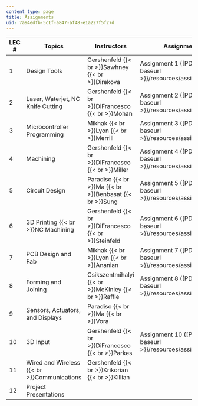```yaml
---
content_type: page
title: Assignments
uid: 7a94edfb-5c1f-a847-af48-e1a227f5f27d
---
```


| LEC # | Topics | Instructors | Assignments |
| --- | --- | --- | --- |
| 1 | Design Tools | Gershenfeld  {{< br >}}Sawhney  {{< br >}}Direkova | Assignment 1 ([PDF]({{< baseurl >}}/resources/assignment1)) |
| 2 | Laser, Waterjet, NC Knife Cutting | Gershenfeld  {{< br >}}DiFrancesco  {{< br >}}Mohan | Assignment 2 ([PDF]({{< baseurl >}}/resources/assignment2)) |
| 3 | Microcontroller Programming | Mikhak  {{< br >}}Lyon  {{< br >}}Merrill | Assignment 3 ([PDF]({{< baseurl >}}/resources/assignment3)) |
| 4 | Machining | Gershenfeld  {{< br >}}DiFrancesco  {{< br >}}Miller | Assignment 4 ([PDF]({{< baseurl >}}/resources/assignment4)) |
| 5 | Circuit Design | Paradiso  {{< br >}}Ma  {{< br >}}Benbasat  {{< br >}}Sung | Assignment 5 ([PDF]({{< baseurl >}}/resources/assignment5)) |
| 6 | 3D Printing  {{< br >}}NC Machining | Gershenfeld  {{< br >}}DiFrancesco  {{< br >}}Steinfeld | Assignment 6 ([PDF]({{< baseurl >}}/resources/assignment6)) |
| 7 | PCB Design and Fab | Mikhak  {{< br >}}Lyon  {{< br >}}Ananian | Assignment 7 ([PDF]({{< baseurl >}}/resources/assignment7)) |
| 8 | Forming and Joining | Csikszentmihalyi  {{< br >}}McKinley  {{< br >}}Raffle | Assignment 8 ([PDF]({{< baseurl >}}/resources/assignment8)) |
| 9 | Sensors, Actuators, and Displays | Paradiso  {{< br >}}Ma  {{< br >}}Vora | &nbsp; |
| 10 | 3D Input | Gershenfeld  {{< br >}}DiFrancesco  {{< br >}}Parkes | Assignment 10 ([PDF]({{< baseurl >}}/resources/assignment10)) |
| 11 | Wired and Wireless  {{< br >}}Communications | Gershenfeld  {{< br >}}Krikorian  {{< br >}}Killian | &nbsp; |
| 12 | Project Presentations | &nbsp; |